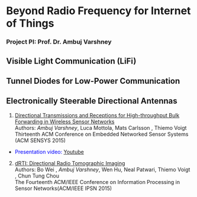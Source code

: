 # Beyond Radio Frequency for Internet of Things

### Project PI: Prof. Dr. Ambuj Varshney 

## Visible Light Communication (LiFi)


## Tunnel Diodes for Low-Power Communication

## Electronically Steerable Directional Antennas

1. [Directional Transmissions and Receptions for High-throughput Bulk Forwarding in Wireless Sensor Networks](https://dl.acm.org/doi/10.1145/2809695.2809720)   
Authors: *Ambuj Varshney*, Luca Mottola, Mats Carlsson , Thiemo Voigt  
Thirteenth ACM Conference on Embedded Networked Sensor Systems (ACM SENSYS 2015)  
* <span style="color:blue"> Presentation video: [Youtube](https://www.youtube.com/watch?v=SIuvXrvWxAo)</span>    

2. [dRTI: Directional Radio Tomographic Imaging](https://dl.acm.org/doi/10.1145/2737095.2737118)    
Authors: Bo Wei , *Ambuj Varshney*, Wen Hu, Neal Patwari, Thiemo Voigt , Chun Tung Chou  
The Fourteenth ACM/IEEE Conference on Information Processing in Sensor Networks(ACM/IEEE IPSN 2015)  

